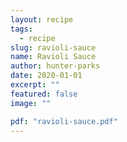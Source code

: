 ```yaml
---
layout: recipe
tags:
  - recipe
slug: ravioli-sauce
name: Ravioli Sauce
author: hunter-parks
date: 2020-01-01
excerpt: ""
featured: false
image: ""

pdf: "ravioli-sauce.pdf"
---
```


